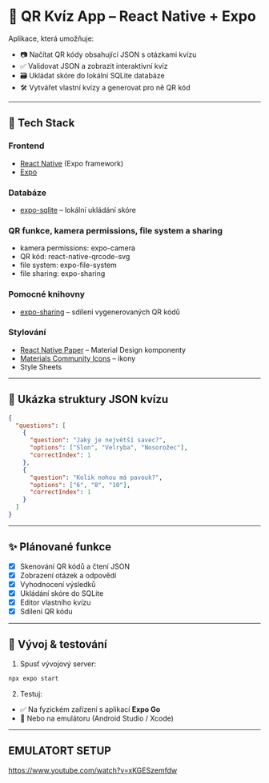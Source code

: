 # 📱 QR Kvíz App – React Native + Expo

Aplikace, která umožňuje:
- 📷 Načítat QR kódy obsahující JSON s otázkami kvízu
- ✅ Validovat JSON a zobrazit interaktivní kvíz
- 🗃️ Ukládat skóre do lokální SQLite databáze
- 🛠️ Vytvářet vlastní kvízy a generovat pro ně QR kód
---

## 🧰 Tech Stack

### Frontend
- [React Native](https://reactnative.dev/) (Expo framework)
- [Expo](https://expo.dev/)

### Databáze
- [expo-sqlite](https://docs.expo.dev/versions/latest/sdk/sqlite/) – lokální ukládání skóre

### QR funkce, kamera permissions, file system a sharing
- kamera permissions: expo-camera
- QR kód: react-native-qrcode-svg
- file system: expo-file-system
- file sharing: expo-sharing

### Pomocné knihovny
- [expo-sharing](https://docs.expo.dev/versions/latest/sdk/sharing/) – sdílení vygenerovaných QR kódů

### Stylování
- [React Native Paper](https://callstack.github.io/react-native-paper/) – Material Design komponenty
- [Materials Community Icons](https://static.enapter.com/rn/icons/material-community.html) – ikony
- Style Sheets
---

## 🧩 Ukázka struktury JSON kvízu

```json
{
  "questions": [
    {
      "question": "Jaký je největší savec?",
      "options": ["Slon", "Velryba", "Nosorožec"],
      "correctIndex": 1
    },
    {
      "question": "Kolik nohou má pavouk?",
      "options": ["6", "8", "10"],
      "correctIndex": 1
    }
  ]
}
```

---

## ✨ Plánované funkce

- [x] Skenování QR kódů a čtení JSON
- [x] Zobrazení otázek a odpovědí
- [x] Vyhodnocení výsledků
- [x] Ukládání skóre do SQLite
- [x] Editor vlastního kvízu
- [x] Sdílení QR kódu

---

## 🧪 Vývoj & testování

1. Spusť vývojový server:
```bash
npx expo start
```

2. Testuj:
- ✅ Na fyzickém zařízení s aplikací **Expo Go**
- 🧪 Nebo na emulátoru (Android Studio / Xcode)

---


## EMULATORT SETUP
https://www.youtube.com/watch?v=xKGESzemfdw


